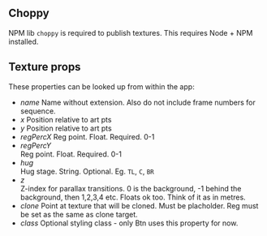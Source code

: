 
Choppy
------

NPM lib `choppy` is required to publish textures. This requires Node + NPM installed.

Texture props
-------------

These properties can be looked up from within the app: 

- *name*
	Name without extension. Also do not include frame numbers for sequence. 
- *x*
	Position relative to art pts
- *y*
	Position relative to art pts
- *regPercX*
	Reg point. Float. Required. 0-1
- *regPercY*  
	Reg point. Float. Required. 0-1
- *hug*  
	Hug stage. String. Optional. Eg. `TL`, `C`, `BR`
- *z*  
	Z-index for parallax transitions. 0 is the background, -1 behind the background, then
	1,2,3,4 etc. Floats ok too. Think of it as in metres.
- *clone*
	Point at texture that will be cloned.
	Must be placholder. 
	Reg must be set as the same as clone target.
- *class*
	Optional styling class - only Btn uses this property for now.

